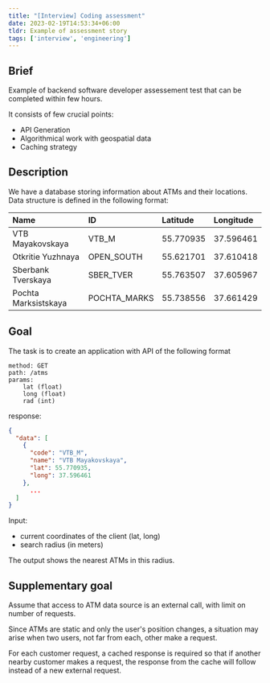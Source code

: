 ```yaml
---
title: "[Interview] Coding assessment"
date: 2023-02-19T14:53:34+06:00
tldr: Example of assessment story
tags: ['interview', 'engineering']
---
```


## Brief

Example of backend software developer assessement test that can be completed within few hours.

It consists of few crucial points:
- API Generation
- Algorithmical work with geospatial data
- Caching strategy

<!--more-->

## Description

We have a database storing information about ATMs and their locations.
Data structure is defined in the following format:

| Name | ID | Latitude | Longitude |
|:--|:--|:--|:--|
| VTB Mayakovskaya | VTB_M | 55.770935 | 37.596461 |
| Otkritie Yuzhnaya | OPEN_SOUTH | 55.621701 | 37.610418 |
| Sberbank Tverskaya | SBER_TVER | 55.763507 | 37.605967 |
| Pochta Marksistskaya | POCHTA_MARKS | 55.738556 | 37.661429 |

## Goal
The task is to create an application with API of the following format

```
method: GET
path: /atms
params:
	lat (float)
	long (float)
	rad (int)
```


response:
```json
{
  "data": [
    {
      "code": "VTB_M",
      "name": "VTB Mayakovskaya",
      "lat": 55.770935,
      "long": 37.596461
    },
      ...
  ]
}
```

Input:
- current coordinates of the client (lat, long)
- search radius (in meters)

The output shows the nearest ATMs in this radius.

## Supplementary goal

Assume that access to ATM data source is an external call, with limit on number of requests.

Since ATMs are static and only the user's position changes, a situation may arise when two users, not far from each, other make a request.

For each customer request, a cached response is required so that if another nearby customer makes a request, the response from the cache will follow instead of a new external request.
